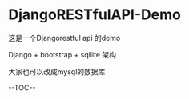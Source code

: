# DjangoRESTfulAPI-Demo
这是一个Djangorestful api 的demo 

Django + bootstrap + sqllite 架构

大家也可以改成mysql的数据库

--TOC--
